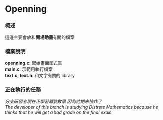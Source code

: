 # Openning
### 概述
這邊主要會放和**開場動畫**有關的檔案  

### 檔案說明
**openning.c**: 起始畫面函式庫  
**main.c**: 示範用執行檔案  
**text.c, text.h**: 和文字有關的 library  

### 正在執行的任務  
*分支研發者現在正學習離散數學  因為他期末快炸了*  
*The developer of this branch is studying Distrete Mathematics because he thinks that he will get a bad grade on the final exam.* 
